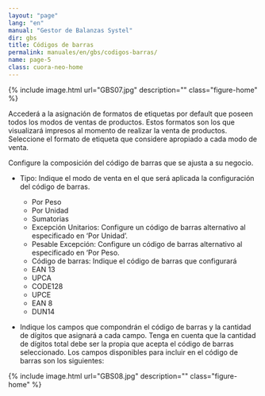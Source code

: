 ```yaml
---
layout: "page"
lang: "en"
manual: "Gestor de Balanzas Systel"
dir: gbs
title: Códigos de barras
permalink: manuales/en/gbs/codigos-barras/
name: page-5
class: cuora-neo-home
---
```


{% include image.html url="GBS07.jpg" description="" class="figure-home" %}

Accederá a la asignación de formatos de etiquetas por default que poseen todos los modos de ventas de productos. Estos formatos son los que visualizará impresos al momento de realizar la venta de productos.
Seleccione el formato de etiqueta que considere apropiado a cada modo de venta.

Configure la composición del código de barras que se ajusta a su negocio.
- Tipo: Indique el modo de venta en el que será aplicada la configuración del código de barras.

    - Por Peso
    - Por Unidad
    - Sumatorias
    - Excepción Unitarios: Configure un código de barras alternativo al especificado en ‘Por Unidad’.
    - Pesable Excepción: Configure un código de barras alternativo al especificado en ‘Por Peso.
    - Código de barras: Indique el código de barras que configurará
    - EAN 13
    - UPCA
    - CODE128
    - UPCE
    - EAN 8
    - DUN14


- Indique los campos que compondrán el código de barras y la cantidad de dígitos que asignará a cada campo. Tenga en cuenta que la cantidad de dígitos total debe ser la propia que acepta el código de barras seleccionado.
Los campos disponibles para incluir en el código de barras son los siguientes:

{% include image.html url="GBS08.jpg" description="" class="figure-home" %}